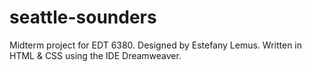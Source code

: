 # seattle-sounders

Midterm project for EDT 6380. 
Designed by Estefany Lemus.
Written in HTML & CSS using the IDE Dreamweaver.
